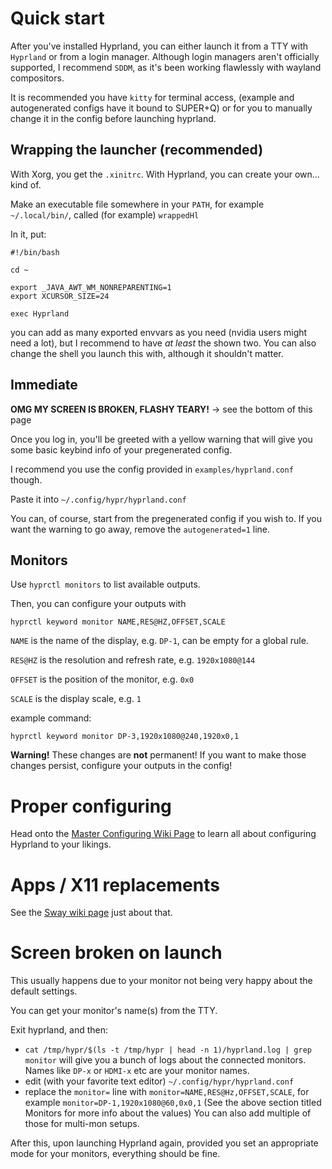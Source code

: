 # Quick start

After you've installed Hyprland, you can either launch it from a TTY with
`Hyprland` or from a login manager. Although login managers aren't officially
supported, I recommend `SDDM`, as it's been working flawlessly with wayland
compositors.

It is recommended you have `kitty` for terminal access, (example and autogenerated configs have it bound to SUPER+Q) or for you to manually change it in the config before launching hyprland.

## Wrapping the launcher (recommended)
With Xorg, you get the `.xinitrc`. With Hyprland, you can create your own... kind of.

Make an executable file somewhere in your `PATH`, for example `~/.local/bin/`, called (for example) `wrappedHl`

In it, put:
```
#!/bin/bash

cd ~

export _JAVA_AWT_WM_NONREPARENTING=1
export XCURSOR_SIZE=24

exec Hyprland
```

you can add as many exported envvars as you need (nvidia users might need a lot), but I recommend to have *at least* the shown two. You can also change the shell you launch this with, although it shouldn't matter.

## Immediate

**OMG MY SCREEN IS BROKEN, FLASHY TEARY!** -> see the bottom of this page

Once you log in, you'll be greeted with a yellow warning that will give you some
basic keybind info of your pregenerated config.

I recommend you use the config provided in `examples/hyprland.conf` though.

Paste it into `~/.config/hypr/hyprland.conf`

You can, of course, start from the pregenerated config if you wish to. If you
want the warning to go away, remove the `autogenerated=1` line.

## Monitors

Use `hyprctl monitors` to list available outputs.

Then, you can configure your outputs with

```
hyprctl keyword monitor NAME,RES@HZ,OFFSET,SCALE
```

`NAME` is the name of the display, e.g. `DP-1`, can be empty for a global rule.

`RES@HZ` is the resolution and refresh rate, e.g. `1920x1080@144`

`OFFSET` is the position of the monitor, e.g. `0x0`

`SCALE` is the display scale, e.g. `1`

example command:

```
hyprctl keyword monitor DP-3,1920x1080@240,1920x0,1
```

**Warning!** These changes are **not** permanent! If you want to make those
changes persist, configure your outputs in the config!

# Proper configuring

Head onto the
[Master Configuring Wiki Page](https://github.com/hyprwm/Hyprland/wiki/Configuring-Hyprland)
to learn all about configuring Hyprland to your likings.

# Apps / X11 replacements

See the
[Sway wiki page](https://github.com/swaywm/sway/wiki/Useful-add-ons-for-sway)
just about that.

# Screen broken on launch

This usually happens due to your monitor not being very happy about the default
settings.

You can get your monitor's name(s) from the TTY.

Exit hyprland, and then:

- `cat /tmp/hypr/$(ls -t /tmp/hypr | head -n 1)/hyprland.log | grep monitor`
  will give you a bunch of logs about the connected monitors. Names like `DP-x`
  or `HDMI-x` etc are your monitor names.
- edit (with your favorite text editor) `~/.config/hypr/hyprland.conf`
- replace the `monitor=` line with `monitor=NAME,RES@Hz,OFFSET,SCALE`, for
  example `monitor=DP-1,1920x1080@60,0x0,1` (See the above section titled
  Monitors for more info about the values) You can also add multiple of those
  for multi-mon setups.

After this, upon launching Hyprland again, provided you set an appropriate mode
for your monitors, everything should be fine.
